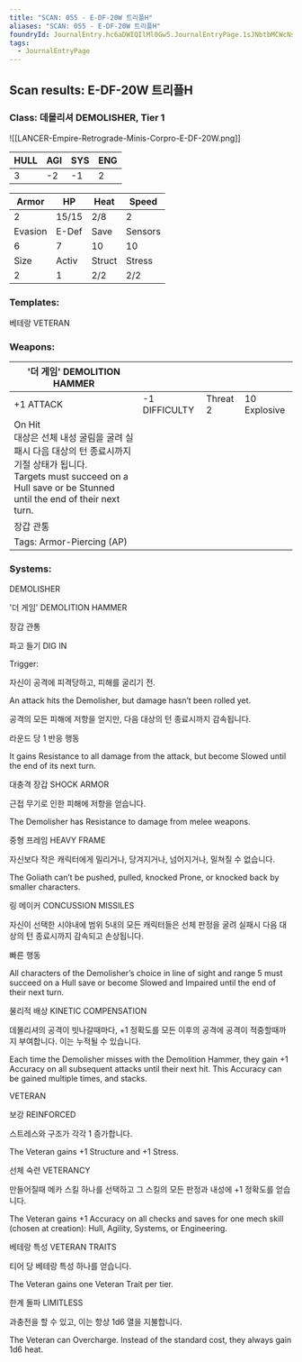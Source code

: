 ```yaml
---
title: "SCAN: 055 - E-DF-20W 트리플H"
aliases: "SCAN: 055 - E-DF-20W 트리플H"
foundryId: JournalEntry.hc6aDWIQIlMl0Gw5.JournalEntryPage.1sJNbtbMCWcNs6M4
tags:
  - JournalEntryPage
---
```

## Scan results: E-DF-20W 트리플H

### Class: 데몰리셔 DEMOLISHER, Tier 1

![[LANCER-Empire-Retrograde-Minis-Corpro-E-DF-20W.png]]

| HULL | AGI | SYS | ENG |
| --- | --- | --- | --- |
| 3 | \-2 | \-1 | 2 |

| Armor | HP | Heat | Speed |
| --- | --- | --- | --- |
| 2 | 15/15 | 2/8 | 2 |
| Evasion | E-Def | Save | Sensors |
| 6 | 7 | 10 | 10 |
| Size | Activ | Struct | Stress |
| 2 | 1 | 2/2 | 2/2 |

### Templates:

베테랑 VETERAN

### Weapons:

| '더 게임' DEMOLITION HAMMER |  |  |  |
| --- | --- | --- | --- |
| +1 ATTACK | \-1 DIFFICULTY | Threat 2 | 10 Explosive |  |
| On Hit<br/>대상은 선체 내성 굴림을 굴려 실패시 다음 대상의 턴 종료시까지 기절 상태가 됩니다.<br/>Targets must succeed on a Hull save or be Stunned until the end of their next turn. |  |  |  |  |  |
| 장갑 관통 |  |  |  |  |  |
| Tags: Armor-Piercing (AP) |  |  |  |  |  |

### Systems:

DEMOLISHER

'더 게임' DEMOLITION HAMMER

장갑 관통

파고 들기 DIG IN

Trigger:

자신이 공격에 피격당하고, 피해를 굴리기 전.

An attack hits the Demolisher, but damage hasn’t been rolled yet.

  

공격의 모든 피해에 저항을 얻지만, 다음 대상의 턴 종료시까지 감속됩니다.

라운드 당 1 반응 행동

It gains Resistance to all damage from the attack, but become Slowed until the end of its next turn.

대충격 장갑 SHOCK ARMOR

근접 무기로 인한 피해에 저항을 얻습니다.

The Demolisher has Resistance to damage from melee weapons.

중형 프레임 HEAVY FRAME

자신보다 작은 캐릭터에게 밀리거나, 당겨지거나, 넘어지거나, 밀쳐질 수 없습니다.

The Goliath can’t be pushed, pulled, knocked Prone, or knocked back by smaller characters.

링 메이커 CONCUSSION MISSILES

자신이 선택한 시야내에 범위 5내의 모든 캐릭터들은 선체 판정을 굴려 실패시 다음 대상의 턴 종료시까지 감속되고 손상됩니다.

빠른 행동

All characters of the Demolisher’s choice in line of sight and range 5 must succeed on a Hull save or become Slowed and Impaired until the end of their next turn.

물리적 배상 KINETIC COMPENSATION

데몰리셔의 공격이 빗나갈때마다, +1 정확도를 모든 이후의 공격에 공격이 적중할때까지 부여합니다. 이는 누적될 수 있습니다.

Each time the Demolisher misses with the Demolition Hammer, they gain +1 Accuracy on all subsequent attacks until their next hit. This Accuracy can be gained multiple times, and stacks.

VETERAN

보강 REINFORCED

스트레스와 구조가 각각 1 증가합니다.

The Veteran gains +1 Structure and +1 Stress.

선체 숙련 VETERANCY

만들어질때 메카 스킬 하나를 선택하고 그 스킬의 모든 판정과 내성에 +1 정확도를 얻습니다.

The Veteran gains +1 Accuracy on all checks and saves for one mech skill (chosen at creation): Hull, Agility, Systems, or Engineering.

베테랑 특성 VETERAN TRAITS

티어 당 베테랑 특성 하나를 얻습니다.

The Veteran gains one Veteran Trait per tier.

한계 돌파 LIMITLESS

과충전을 할 수 있고, 이는 항상 1d6 열을 지불합니다.

The Veteran can Overcharge. Instead of the standard cost, they always gain 1d6 heat.